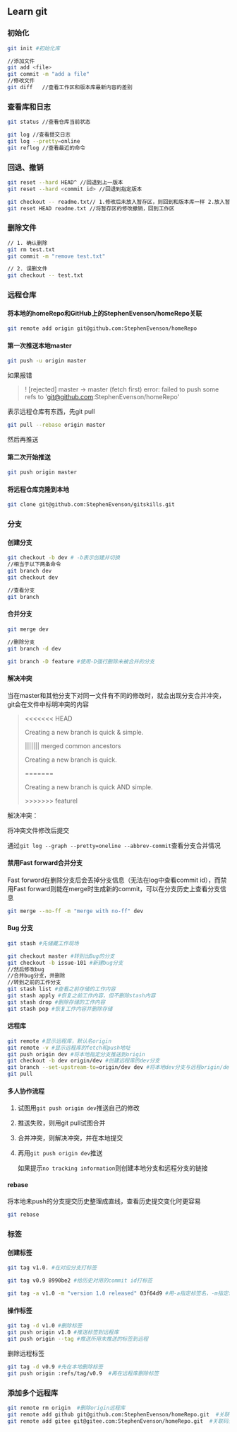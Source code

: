 ## Learn git

### 初始化
```bash
git init #初始化库

//添加文件
git add <file>
git commit -m "add a file"
//修改文件
git diff   //查看工作区和版本库最新内容的差别
```

### 查看库和日志
```bash
git status //查看仓库当前状态

git log //查看提交日志
git log --pretty=online
git reflog //查看最近的命令
```

### 回退、撤销
```bash
git reset --hard HEAD^ //回退到上一版本
git reset --hard <commit id> //回退到指定版本

git checkout -- readme.txt// 1.修改后未放入暂存区，则回到和版本库一样 2.放入暂存区后又作修改，则回到添加到暂存区后的状态
git reset HEAD readme.txt //将暂存区的修改撤销，回到工作区


```



### 删除文件

```bash
// 1. 确认删除
git rm test.txt
git commit -m "remove test.txt"

// 2. 误删文件
git checkout -- test.txt

```



### 远程仓库

####  将本地的homeRepo和GitHub上的StephenEvenson/homeRepo关联

```bash
git remote add origin git@github.com:StephenEvenson/homeRepo

```



#### 第一次推送本地master

```bash
git push -u origin master

```

如果报错


>! [rejected]        master -> master (fetch first)
error: failed to push some refs to 'git@github.com:StephenEvenson/homeRepo'



表示远程仓库有东西，先git pull

```bash
git pull --rebase origin master

```

然后再推送



#### 第二次开始推送

```bash
git push origin master

```

#### 将远程仓库克隆到本地

```bash
git clone git@github.com:StephenEvenson/gitskills.git

```



### 分支

#### 创建分支

```bash
git checkout -b dev # -b表示创建并切换
//相当于以下两条命令
git branch dev
git checkout dev

//查看分支
git branch

```



#### 合并分支

```bash
git merge dev

//删除分支
git branch -d dev

git branch -D feature #使用-D强行删除未被合并的分支

```



#### 解决冲突

当在master和其他分支下对同一文件有不同的修改时，就会出现分支合并冲突，git会在文件中标明冲突的内容

> <<<<<<< HEAD
>
> Creating a new branch is quick & simple.
>
> ||||||| merged common ancestors
>
> Creating a new branch is quick.
>
> \==\=====
>
> Creating a new branch is quick AND simple.
>
> \>>>>>>> featurel

解决冲突：

将冲突文件修改后提交

通过`git log --graph --pretty=oneline --abbrev-commit`查看分支合并情况



#### 禁用Fast forward合并分支

Fast forword在删除分支后会丢掉分支信息（无法在log中查看commit id），而禁用Fast forward则能在merge时生成新的commit，可以在分支历史上查看分支信息

```bash
git merge --no-ff -m "merge with no-ff" dev

```



#### Bug 分支

```bash
git stash #先储藏工作现场

git checkout master #转到出Bug的分支
git checkout -b issue-101 #新建bug分支
//然后修改bug
//合并bug分支，并删除
//转到之前的工作分支
git stash list #查看之前存储的工作内容
git stash apply #恢复之前工作内容，但不删除stash内容
git stash drop #删除存储的工作内容
git stash pop #恢复工作内容并删除存储


```



#### 远程库

```bash
git remote #显示远程库，默认名origin
git remote -v #显示远程库的fetch和push地址
git push origin dev #将本地指定分支推送到origin
git checkout -b dev origin/dev #创建远程库的dev分支
git branch --set-upstream-to=origin/dev dev #将本地dev分支与远程origin/dev分支链接
git pull 

```



#### 多人协作流程

1. 试图用`git push origin dev`推送自己的修改

2. 推送失败，则用git pull试图合并

3. 合并冲突，则解决冲突，并在本地提交

4. 再用`git push origin dev`推送

   如果提示`no tracking information`则创建本地分支和远程分支的链接



#### rebase

将本地未push的分支提交历史整理成直线，查看历史提交变化时更容易

```bash
git rebase

```



### 标签

#### 创建标签

```bash
git tag v1.0. #在对应分支打标签

git tag v0.9 8990be2 #给历史对用的commit id打标签

git tag -a v1.0 -m "version 1.0 released" 03f64d9 #用-a指定标签名，-m指定说明文字

```



#### 操作标签

```bash
git tag -d v1.0 #删除标签
git push origin v1.0 #推送标签到远程库
git push origin --tag #推送所用未推送的标签到远程

```



删除远程标签

```bash
git tag -d v0.9 #先在本地删除标签
git push origin :refs/tag/v0.9  #再在远程库删除标签

```





### 添加多个远程库

```bash 
git remote rm origin  #删除origin远程库
git remote add github git@github.com:StephenEvenson/homeRepo.git  #关联github上的远程库
git remote add gitee git@gitee.com:StephenEvenson/homeRepo.git  #关联码云上的远程库


```

